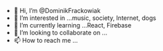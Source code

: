 - 👋 Hi, I’m @DominikFrackowiak
- 👀 I’m interested in ...music, society, Internet, dogs
- 🌱 I’m currently learning ...React, Firebase
- 💞️ I’m looking to collaborate on ...
- 📫 How to reach me ...

<!---
DominikFrackowiak/DominikFrackowiak is a ✨ special ✨ repository because its `README.md` (this file) appears on your GitHub profile.
You can click the Preview link to take a look at your changes.
--->
